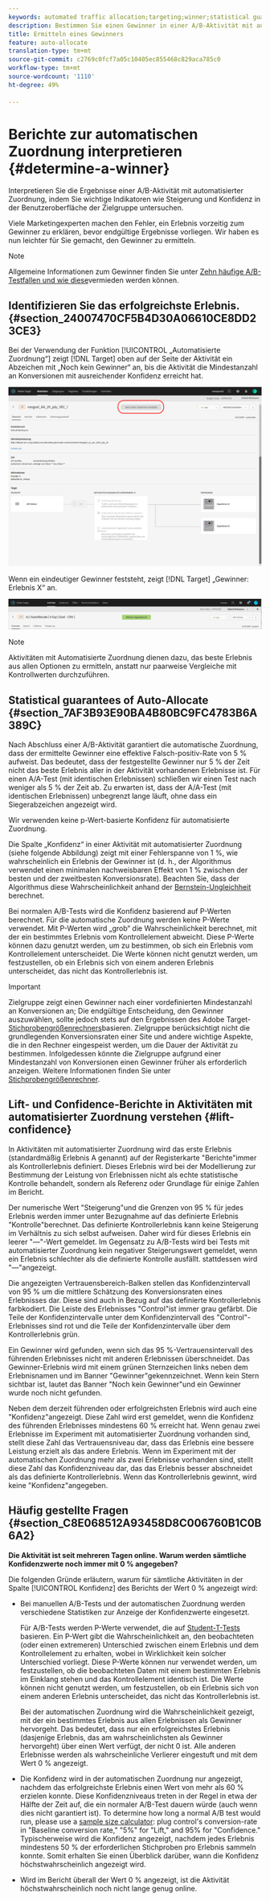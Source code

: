 ```yaml
---
keywords: automated traffic allocation;targeting;winner;statistical guarantee;confidence;determine winner;lift;confidence;default;default experience
description: Bestimmen Sie einen Gewinner in einer A/B-Aktivität mit automatisierter Zuordnung, indem Sie Indikatoren in der Adobe Target-Benutzeroberfläche anzeigen.
title: Ermitteln eines Gewinners
feature: auto-allocate
translation-type: tm+mt
source-git-commit: c2769c0fcf7a05c10405ec855468c829aca785c0
workflow-type: tm+mt
source-wordcount: '1110'
ht-degree: 49%

---
```



# Berichte zur automatischen Zuordnung interpretieren {#determine-a-winner}

Interpretieren Sie die Ergebnisse einer A/B-Aktivität mit automatisierter Zuordnung, indem Sie wichtige Indikatoren wie Steigerung und Konfidenz in der Benutzeroberfläche der Zielgruppe untersuchen.

Viele Marketingexperten machen den Fehler, ein Erlebnis vorzeitig zum Gewinner zu erklären, bevor endgültige Ergebnisse vorliegen. Wir haben es nun leichter für Sie gemacht, den Gewinner zu ermitteln.

>[!NOTE]
>
>Allgemeine Informationen zum Gewinner finden Sie unter [Zehn häufige A/B-Testfallen und wie diese](/help/c-activities/t-test-ab/common-ab-testing-pitfalls.md)vermieden werden können.

## Identifizieren Sie das erfolgreichste Erlebnis. {#section_24007470CF5B4D30A06610CE8DD23CE3}

Bei der Verwendung der Funktion [!UICONTROL „Automatisierte Zuordnung“] zeigt [!DNL Target] oben auf der Seite der Aktivität ein Abzeichen mit „Noch kein Gewinner“ an, bis die Aktivität die Mindestanzahl an Konversionen mit ausreichender Konfidenz erreicht hat.

![Zeichen „Kein Gewinner“](/help/c-activities/automated-traffic-allocation/assets/no-winner.png)

Wenn ein eindeutiger Gewinner feststeht, zeigt [!DNL Target] „Gewinner: Erlebnis X“ an.

![](assets/winner.png)

>[!NOTE]
>
>Aktivitäten mit Automatisierte Zuordnung dienen dazu, das beste Erlebnis aus allen Optionen zu ermitteln, anstatt nur paarweise Vergleiche mit Kontrollwerten durchzuführen.

## Statistical guarantees of Auto-Allocate {#section_7AF3B93E90BA4B80BC9FC4783B6A389C}

Nach Abschluss einer A/B-Aktivität garantiert die automatische Zuordnung, dass der ermittelte Gewinner eine effektive Falsch-positiv-Rate von 5 % aufweist. Das bedeutet, dass der festgestellte Gewinner nur 5 % der Zeit nicht das beste Erlebnis aller in der Aktivität vorhandenen Erlebnisse ist. Für einen A/A-Test (mit identischen Erlebnissen) schließen wir einen Test nach weniger als 5 % der Zeit ab. Zu erwarten ist, dass der A/A-Test (mit identischen Erlebnissen) unbegrenzt lange läuft, ohne dass ein Siegerabzeichen angezeigt wird.

Wir verwenden keine p-Wert-basierte Konfidenz für automatisierte Zuordnung.

Die Spalte „Konfidenz“ in einer Aktivität mit automatisierter Zuordnung (siehe folgende Abbildung) zeigt mit einer Fehlerspanne von 1 %, wie wahrscheinlich ein Erlebnis der Gewinner ist (d. h., der Algorithmus verwendet einen minimalen nachweisbaren Effekt von 1 % zwischen der besten und der zweitbesten Konversionsrate). Beachten Sie, dass der Algorithmus diese Wahrscheinlichkeit anhand der [Bernstein-Ungleichheit](https://en.wikipedia.org/wiki/Bernstein_inequalities_(probability_theory)) berechnet.

Bei normalen A/B-Tests wird die Konfidenz basierend auf P-Werten berechnet. Für die automatische Zuordnung werden keine P-Werte verwendet. Mit P-Werten wird „grob“ die Wahrscheinlichkeit berechnet, mit der ein bestimmtes Erlebnis vom Kontrollelement abweicht. Diese P-Werte können dazu genutzt werden, um zu bestimmen, ob sich ein Erlebnis vom Kontrollelement unterscheidet. Die Werte können nicht genutzt werden, um festzustellen, ob ein Erlebnis sich von einem anderen Erlebnis unterscheidet, das nicht das Kontrollerlebnis ist.

>[!IMPORTANT]
>
>Zielgruppe zeigt einen Gewinner nach einer vordefinierten Mindestanzahl an Konversionen an; Die endgültige Entscheidung, den Gewinner auszuwählen, sollte jedoch stets auf den Ergebnissen des Adobe Target- [Stichprobengrößenrechners](https://docs.adobe.com/content/target-microsite/testcalculator.html)basieren. Zielgruppe berücksichtigt nicht die grundlegenden Konversionsraten einer Site und andere wichtige Aspekte, die in den Rechner eingespeist werden, um die Dauer der Aktivität zu bestimmen. Infolgedessen könnte die Zielgruppe aufgrund einer Mindestanzahl von Konversionen einen Gewinner früher als erforderlich anzeigen. Weitere Informationen finden Sie unter [Stichprobengrößenrechner](/help/c-activities/t-test-ab/sample-size-determination.md#section_6B8725BD704C4AFE939EF2A6B6E834E6).

## Lift- und Confidence-Berichte in Aktivitäten mit automatisierter Zuordnung verstehen {#lift-confidence}

In Aktivitäten mit automatisierter Zuordnung wird das erste Erlebnis (standardmäßig Erlebnis A genannt) auf der Registerkarte &quot;Berichte&quot;immer als Kontrollerlebnis definiert. Dieses Erlebnis wird bei der Modellierung zur Bestimmung der Leistung von Erlebnissen nicht als echte statistische Kontrolle behandelt, sondern als Referenz oder Grundlage für einige Zahlen im Bericht.

Der numerische Wert &quot;Steigerung&quot;und die Grenzen von 95 % für jedes Erlebnis werden immer unter Bezugnahme auf das definierte Erlebnis &quot;Kontrolle&quot;berechnet. Das definierte Kontrollerlebnis kann keine Steigerung im Verhältnis zu sich selbst aufweisen. Daher wird für dieses Erlebnis ein leerer &quot;—&quot;-Wert gemeldet. Im Gegensatz zu A/B-Tests wird bei Tests mit automatisierter Zuordnung kein negativer Steigerungswert gemeldet, wenn ein Erlebnis schlechter als die definierte Kontrolle ausfällt. stattdessen wird &quot;—&quot;angezeigt.

Die angezeigten Vertrauensbereich-Balken stellen das Konfidenzintervall von 95 % um die mittlere Schätzung des Konversionsraten eines Erlebnisses dar. Diese sind auch in Bezug auf das definierte Kontrollerlebnis farbkodiert. Die Leiste des Erlebnisses &quot;Control&quot;ist immer grau gefärbt. Die Teile der Konfidenzintervalle unter dem Konfidenzintervall des &quot;Control&quot;-Erlebnisses sind rot und die Teile der Konfidenzintervalle über dem Kontrollerlebnis grün.

Ein Gewinner wird gefunden, wenn sich das 95 %-Vertrauensintervall des führenden Erlebnisses nicht mit anderen Erlebnissen überschneidet. Das Gewinner-Erlebnis wird mit einem grünen Sternzeichen links neben dem Erlebnisnamen und im Banner &quot;Gewinner&quot;gekennzeichnet. Wenn kein Stern sichtbar ist, lautet das Banner &quot;Noch kein Gewinner&quot;und ein Gewinner wurde noch nicht gefunden.

Neben dem derzeit führenden oder erfolgreichsten Erlebnis wird auch eine &quot;Konfidenz&quot;angezeigt. Diese Zahl wird erst gemeldet, wenn die Konfidenz des führenden Erlebnisses mindestens 60 % erreicht hat. Wenn genau zwei Erlebnisse im Experiment mit automatisierter Zuordnung vorhanden sind, stellt diese Zahl das Vertrauensniveau dar, dass das Erlebnis eine bessere Leistung erzielt als das andere Erlebnis. Wenn im Experiment mit der automatischen Zuordnung mehr als zwei Erlebnisse vorhanden sind, stellt diese Zahl das Konfidenzniveau dar, das das Erlebnis besser abschneidet als das definierte Kontrollerlebnis. Wenn das Kontrollerlebnis gewinnt, wird keine &quot;Konfidenz&quot;angegeben.

## Häufig gestellte Fragen {#section_C8E068512A93458D8C006760B1C0B6A2}

**Die Aktivität ist seit mehreren Tagen online. Warum werden sämtliche Konfidenzwerte noch immer mit 0 % angegeben?**

Die folgenden Gründe erläutern, warum für sämtliche Aktivitäten in der Spalte [!UICONTROL Konfidenz] des Berichts der Wert 0 % angezeigt wird:

* Bei manuellen A/B-Tests und der automatischen Zuordnung werden verschiedene Statistiken zur Anzeige der Konfidenzwerte eingesetzt.

   Für A/B-Tests werden P-Werte verwendet, die auf [Student-T-Tests](https://en.wikipedia.org/wiki/Student%27s_t-test) basieren. Ein P-Wert gibt die Wahrscheinlichkeit an, den beobachteten (oder einen extremeren) Unterschied zwischen einem Erlebnis und dem Kontrollelement zu erhalten, wobei in Wirklichkeit kein solcher Unterschied vorliegt. Diese P-Werte können nur verwendet werden, um festzustellen, ob die beobachteten Daten mit einem bestimmten Erlebnis im Einklang stehen und das Kontrollelement identisch ist. Die Werte können nicht genutzt werden, um festzustellen, ob ein Erlebnis sich von einem anderen Erlebnis unterscheidet, das nicht das Kontrollerlebnis ist.

   Bei der automatischen Zuordnung wird die Wahrscheinlichkeit gezeigt, mit der ein bestimmtes Erlebnis aus allen Erlebnissen als Gewinner hervorgeht. Das bedeutet, dass nur ein erfolgreichstes Erlebnis (dasjenige Erlebnis, das am wahrscheinlichsten als Gewinner hervorgeht) über einen Wert verfügt, der nicht 0 ist. Alle anderen Erlebnisse werden als wahrscheinliche Verlierer eingestuft und mit dem Wert 0 % angezeigt.

* Die Konfidenz wird in der automatischen Zuordnung nur angezeigt, nachdem das erfolgreichste Erlebnis einen Wert von mehr als 60 % erzielen konnte. Diese Konfidenzniveaus treten in der Regel in etwa der Hälfte der Zeit auf, die ein normaler A/B-Test dauern würde (auch wenn dies nicht garantiert ist). To determine how long a normal A/B test would run, please use a [sample size calculator](https://docs.adobe.com/content/target-microsite/testcalculator.html): plug control&#39;s conversion-rate in &quot;Baseline conversion rate,&quot; &quot;5%&quot; for &quot;Lift,&quot; and 95% for &quot;Confidence.&quot; Typischerweise wird die Konfidenz angezeigt, nachdem jedes Erlebnis mindestens 50 % der erforderlichen Stichproben pro Erlebnis sammeln konnte. Somit erhalten Sie einen Überblick darüber, wann die Konfidenz höchstwahrscheinlich angezeigt wird.
* Wird im Bericht überall der Wert 0 % angezeigt, ist die Aktivität höchstwahrscheinlich noch nicht lange genug online.


